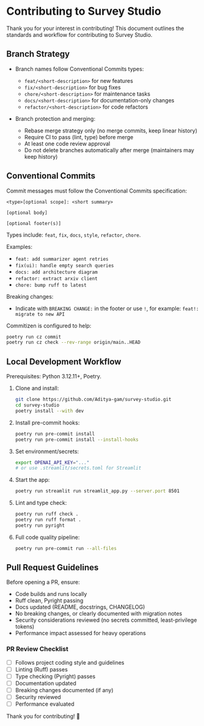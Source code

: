 # Contributing to Survey Studio

Thank you for your interest in contributing! This document outlines the standards and workflow for contributing to Survey Studio.

## Branch Strategy

- Branch names follow Conventional Commits types:
  - `feat/<short-description>` for new features
  - `fix/<short-description>` for bug fixes
  - `chore/<short-description>` for maintenance tasks
  - `docs/<short-description>` for documentation-only changes
  - `refactor/<short-description>` for code refactors

- Branch protection and merging:
  - Rebase merge strategy only (no merge commits, keep linear history)
  - Require CI to pass (lint, type) before merge
  - At least one code review approval
  - Do not delete branches automatically after merge (maintainers may keep history)

## Conventional Commits

Commit messages must follow the Conventional Commits specification:

```
<type>[optional scope]: <short summary>

[optional body]

[optional footer(s)]
```

Types include: `feat`, `fix`, `docs`, `style`, `refactor`, `chore`.

Examples:

- `feat: add summarizer agent retries`
- `fix(ui): handle empty search queries`
- `docs: add architecture diagram`
- `refactor: extract arxiv client`
- `chore: bump ruff to latest`

Breaking changes:

- Indicate with `BREAKING CHANGE:` in the footer or use `!`, for example: `feat!: migrate to new API`

Commitizen is configured to help:

```bash
poetry run cz commit
poetry run cz check --rev-range origin/main..HEAD
```

## Local Development Workflow

Prerequisites: Python 3.12.11+, Poetry.

1. Clone and install:
   ```bash
   git clone https://github.com/Aditya-gam/survey-studio.git
   cd survey-studio
   poetry install --with dev
   ```
2. Install pre-commit hooks:
   ```bash
   poetry run pre-commit install
   poetry run pre-commit install --install-hooks
   ```
3. Set environment/secrets:
   ```bash
   export OPENAI_API_KEY="..."
   # or use .streamlit/secrets.toml for Streamlit
   ```
4. Start the app:
   ```bash
   poetry run streamlit run streamlit_app.py --server.port 8501
   ```
6. Lint and type check:
   ```bash
   poetry run ruff check .
   poetry run ruff format .
   poetry run pyright
   ```
7. Full code quality pipeline:
   ```bash
   poetry run pre-commit run --all-files
   ```

## Pull Request Guidelines

Before opening a PR, ensure:

- Code builds and runs locally
- Ruff clean, Pyright passing
- Docs updated (README, docstrings, CHANGELOG)
- No breaking changes, or clearly documented with migration notes
- Security considerations reviewed (no secrets committed, least-privilege tokens)
- Performance impact assessed for heavy operations

### PR Review Checklist

- [ ] Follows project coding style and guidelines
- [ ] Linting (Ruff) passes
- [ ] Type checking (Pyright) passes
- [ ] Documentation updated
- [ ] Breaking changes documented (if any)
- [ ] Security reviewed
- [ ] Performance evaluated

Thank you for contributing! 💙
